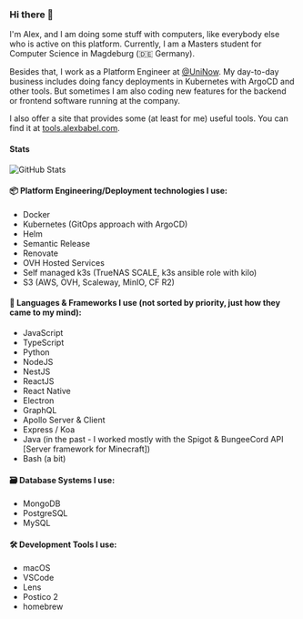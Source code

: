 ### Hi there 👋

I'm Alex, and I am doing some stuff with computers, like everybody else who is active on this platform. Currently, I am a Masters student for Computer Science in Magdeburg (🇩🇪 Germany).

Besides that, I work as a Platform Engineer at [@UniNow](https://github.com/UniNow). My day-to-day business includes doing fancy deployments in Kubernetes with ArgoCD and other tools. But sometimes I am also coding new features for the backend or frontend software running at the company.

I also offer a site that provides some (at least for me) useful tools. You can find it at [tools.alexbabel.com](https://tools.alexbabel.com).

#### Stats

![GitHub Stats](https://github-readme-stats.vercel.app/api?username=AlexanderBabel&show_icons=true&theme=tokyonight&count_private=true)

#### 📦 Platform Engineering/Deployment technologies I use:
* Docker
* Kubernetes (GitOps approach with ArgoCD)
* Helm
* Semantic Release
* Renovate
* OVH Hosted Services
* Self managed k3s (TrueNAS SCALE, k3s ansible role with kilo)
* S3 (AWS, OVH, Scaleway, MinIO, CF R2)

#### 🔭 Languages & Frameworks I use (not sorted by priority, just how they came to my mind):
* JavaScript
* TypeScript
* Python
* NodeJS
* NestJS
* ReactJS
* React Native
* Electron
* GraphQL
* Apollo Server & Client
* Express / Koa
* Java (in the past - I worked mostly with the Spigot & BungeeCord API \[Server framework for Minecraft\])
* Bash (a bit)

#### 🗃 Database Systems I use:
* MongoDB
* PostgreSQL
* MySQL

#### 🛠 Development Tools I use:
* macOS
* VSCode
* Lens
* Postico 2
* homebrew

<!-- #### 🌱 Currently Learning:
* Swift
* SwiftUI -->

<!--
**AlexanderBabel/AlexanderBabel** is a ✨ _special_ ✨ repository because its `README.md` (this file) appears on your GitHub profile.

Here are some ideas to get you started:

- 🔭 I’m currently working on ...
- 🌱 I’m currently learning ...
- 👯 I’m looking to collaborate on ...
- 🤔 I’m looking for help with ...
- 💬 Ask me about ...
- 📫 How to reach me: ...
- 😄 Pronouns: ...
- ⚡ Fun fact: ...
-->
